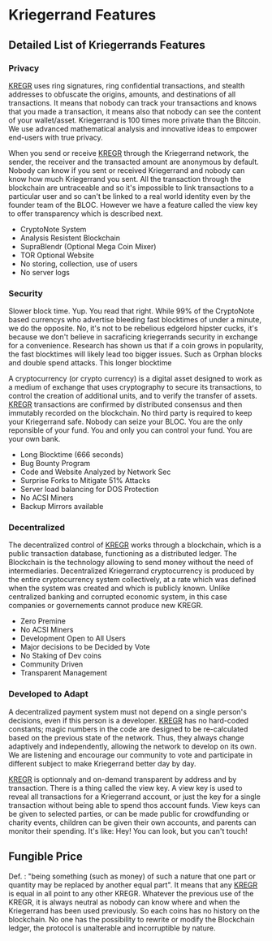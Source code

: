 # **Kriegerrand Features**
## **Detailed List of Kriegerrands Features**

### **Privacy**

[KREGR](https://kriegerrand.com) uses ring signatures, ring confidential transactions, and stealth addresses to obfuscate the origins, amounts, and destinations of all transactions. It means that nobody can track your transactions and knows that you made a transaction, it means also that nobody can see the content of your wallet/asset. Kriegerrand is 100 times more private than the Bitcoin. We use advanced mathematical analysis and innovative ideas to empower end-users with true privacy.

When you send or receive [KREGR](https://kriegerrand.com) through the Kriegerrand network, the sender, the receiver and the transacted amount are anonymous by default. Nobody can know if you sent or received Kriegerrand and nobody can know how much Kriegerrand you sent. All the transaction through the blockchain are untraceable and so it's impossible to link transactions to a particular user and so can't be linked to a real world identity even by the founder team of the BLOC. However we have a feature called the view key to offer transparency which is described next.

- CryptoNote System
- Analysis Resistent Blockchain
- SupraBlendr (Optional Mega Coin Mixer)
- TOR Optional Website
- No storing, collection, use of users
- No server logs 


### **Security**

Slower block time. Yup. You read that right. While 99% of the CryptoNote based currencys who advertise bleeding fast blocktimes of under a minute, we do the opposite. No, it's not to be rebelious edgelord hipster cucks, it's because we don't believe in sacraficing kriegerrands security in exchange for a convenience.  Research has shown us that if a coin grows in popularity, the fast blocktimes will likely lead too bigger issues. Such as Orphan blocks and double spend attacks. This longer blocktime 

A cryptocurrency (or crypto currency) is a digital asset designed to work as a medium of exchange that uses cryptography to secure its transactions, to control the creation of additional units, and to verify the transfer of assets. [KREGR](https://kriegerrand.com) transactions are confirmed by distributed consensus and then immutably recorded on the blockchain. No third party is required to keep your Kriegerrand safe. Nobody can seize your BLOC. You are the only reponsible of your fund. You and only you can control your fund. You are your own bank.

- Long Blocktime (666 seconds)
- Bug Bounty Program
- Code and Website Analyzed by Network Sec
- Surprise Forks to Mitigate 51% Attacks
- Server load balancing for DOS Protection
- No ACSI Miners
- Backup Mirrors available


### **Decentralized**

The decentralized control of [KREGR](https://kriegerrand.com) works through a blockchain, which is a public transaction database, functioning as a distributed ledger. The Blockchain is the technology allowing to send money without the need of intermediaries. Decentralized Kriegerrand cryptocurrency is produced by the entire cryptocurrency system collectively, at a rate which was defined when the system was created and which is publicly known. Unlike centralized banking and corrupted economic system, in this case companies or governements cannot produce new KREGR.

- Zero Premine
- No ACSI Miners
- Development Open to All Users
- Major decisions to be Decided by Vote
- No Staking of Dev coins
- Community Driven
- Transparent Management

### **Developed to Adapt**

A decentralized payment system must not depend on a single person's decisions, even if this person is a developer. [KREGR](https://kriegerrand.com) has no hard-coded constants; magic numbers in the code are designed to be re-calculated based on the previous state of the network. Thus, they always change adaptively and independently, allowing the network to develop on its own. We are listening and encourage our community to vote and participate in different subject to make Kriegerrand better day by day.

[KREGR](https://kriegerrand.com) is optionnaly and on-demand transparent by address and by transaction. There is a thing called the view key. A view key is used to reveal all transactions for a Kriegerrand account, or just the key for a single transaction without being able to spend thos account funds. View keys can be given to selected parties, or can be made public for crowdfunding or charity events, children can be given their own accounts, and parents can monitor their spending. It's like: Hey! You can look, but you can't touch!

## **Fungible Price**
Def. : "being something (such as money) of such a nature that one part or quantity may be replaced by another equal part". It means that any [KREGR](https://kriegerrand.com) is equal in all point to any other KREGR. Whatever the previous use of the KREGR, it is always neutral as nobody can know where and when the Kriegerrand has been used previously. So each coins has no history on the blockchain. No one has the possibility to rewrite or modify the Blockchain ledger, the protocol is unalterable and incorruptible by nature.
